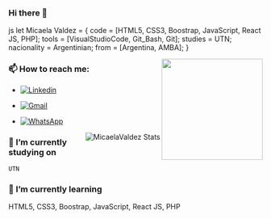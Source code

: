 ### Hi there 👋

js
 let Micaela Valdez = {
     code = [HTML5, CSS3, Boostrap, JavaScript, React JS, PHP];
     tools = [VisualStudioCode, Git_Bash, Git];
     studies = UTN;
     nacionality = Argentinian;
     from = [Argentina, AMBA];
 }


<img align= "right" width= "200px" src= "https://pa1.narvii.com/6580/8098c6e9207376889eeb0532d9f5a0723c4d73f5_hq.gif"/>

### 📫 How to reach me:
- [![Linkedin](https://img.shields.io/badge/-LinkedIn-blue?style=flat&logo=Linkedin&logoColor=white)](https://www.linkedin.com/in/micaela-stephanie-valdez-b82a43237/)
- [![Gmail](https://img.shields.io/badge/-Gmail-c14438?style=flat&logo=Gmail&logoColor=white)](mailto:micaelastephabievaldez@gmail.com)
- [![WhatsApp](https://img.shields.io/badge/WhatsApp-+351935163037-25D366?style=for-the-badge&logo=whatsapp&logoColor=whitelogo=whatsapp&style=flat&href=https://n9.cl/y7sws)](https://api.whatsapp.com/send?phone=351935163037)


  <img align= "right" src="https://github-readme-stats.vercel.app/api?username=MicaelaValdez&show_icons=true&theme=radical" alt="MicaelaValdez Stats" />
</a>

### 🔭 I’m currently studying on 
``
 UTN
``
### 🌱 I’m currently learning 
HTML5, CSS3, Boostrap, JavaScript, React JS, PHP

